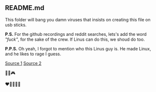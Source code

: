 README.md
---------

This folder will bang you damn viruses that insists on creating this file on usb sticks.

**P.S.** For the github recordings and reddit searches, lets's add the word *"fuck"*, for the sake of the crew. If Linus can do this, we shoud do too.

**P.P.S.** Oh yeah, I forgot to mention who this Linus guy is. He made Linux, and he likes to rage I guess.

[Source 1](https://lkml.org/lkml/2012/12/23/750)
[Source 2](http://www.theregister.co.uk/2016/07/11/linus_torvalds_in_sweary_rant_about_punctuation_in_kernel_comments/)

:cake::microphone::video_game:

:heart::purple_heart::blue_heart::green_heart::yellow_heart:
